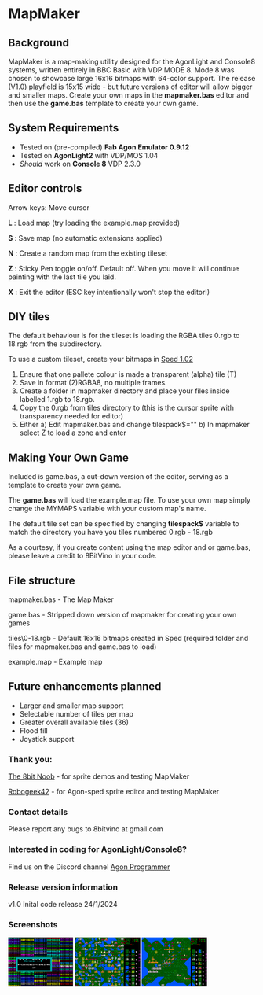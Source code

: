# MapMaker

## Background
MapMaker is a map-making utility designed for the AgonLight and Console8 systems, written entirely in BBC Basic with VDP MODE 8. Mode 8 was chosen to showcase large 16x16 bitmaps with 64-color support. The release (V1.0) playfield is 15x15 wide - but future versions of editor will allow bigger and smaller maps. Create your own maps in the **mapmaker.bas** editor and then use the **game.bas** template to create your own game.

## System Requirements
- Tested on (pre-compiled) **Fab Agon Emulator 0.9.12**
- Tested on **AgonLight2** with VDP/MOS 1.04 
- *Should* work on **Console 8** VDP 2.3.0

## Editor controls
Arrow keys: Move cursor

**L** : Load map (try loading the example.map provided)

**S** : Save map (no automatic extensions applied)

**N** : Create a random map from the existing tileset

**Z** : Sticky Pen toggle on/off. Default off. When you move it will continue painting with the last tile you laid.

**X** : Exit the editor (ESC key intentionally won't stop the editor!)


## DIY tiles
The default behaviour is for the tileset is loading the RGBA tiles 0.rgb to 18.rgb from the <tiles> subdirectory.  

To use a custom tileset, create your bitmaps in [Sped 1.02](https://github.com/robogeek42/agon_sped/)
1) Ensure that one pallete colour is made a transparent (alpha) tile (T) 
2) Save in format (2)RGBA8, no multiple frames. 
3) Create a folder in mapmaker directory <yourdirectory> and place your files inside labelled 1.rgb to 18.rgb.
4) Copy the 0.rgb from tiles directory to <yourdirectory> (this is the cursor sprite with transparency needed for editor)
5) Either a) Edit mapmaker.bas and change tilespack$="<yourdirectory>"
          b) In mapmaker select Z to load a zone and enter <yourdirectory>

## Making Your Own Game
Included is game.bas, a cut-down version of the editor, serving as a template to create your own game. 

The **game.bas** will load the example.map file. To use your own map simply change the MYMAP$ variable with your custom map's name. 

The default tile set can be specified by changing **tilespack$** variable to match the directory you have you tiles numbered 0.rgb - 18.rgb

As a courtesy, if you create content using the map editor and or game.bas, please leave a credit to 8BitVino in your code.

## File structure
mapmaker.bas - The Map Maker

game.bas - Stripped down version of mapmaker for creating your own games

tiles\0-18.rgb - Default 16x16 bitmaps created in Sped (required folder and files for mapmaker.bas and game.bas to load)

example.map - Example map

## Future enhancements planned
- Larger and smaller map support
- Selectable number of tiles per map
- Greater overall available tiles (36)
- Flood fill
- Joystick support

### Thank you:
[The 8bit Noob](https://github.com/The-8bit-Noob) - for sprite demos and testing MapMaker

[Robogeek42](https://github.com/robogeek42) - for Agon-sped sprite editor and testing MapMaker


### Contact details
Please report any bugs to 8bitvino at gmail.com


### Interested in coding for AgonLight/Console8? 
Find us on the Discord channel [Agon Programmer](https://discord.com/channels/1080130527908069467/1096246023799722014)


### Release version information
v1.0 Inital code release 24/1/2024


### Screenshots
<a href="loading.png" target="blank"><img align="center" src="https://github.com/8BitVino/mapmaker/blob/main/loading.png" height="100" /></a>
<a href="random.png" target="blank"><img align="center" src="https://github.com/8BitVino/mapmaker/blob/main/random.png" height="100" /></a>
<a href="example.png" target="blank"><img align="center" src="https://github.com/8BitVino/mapmaker/blob/main/example.png" height="100" /></a>
